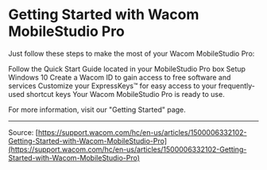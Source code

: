 # Getting Started with Wacom MobileStudio Pro

Just follow these steps to make the most of your Wacom MobileStudio Pro:

Follow the Quick Start Guide located in your MobileStudio Pro box
Setup Windows 10
Create a Wacom ID to gain access to free software and services
Customize your ExpressKeys™ for easy access to your frequently-used shortcut keys
Your Wacom MobileStudio Pro is ready to use.



For more information, visit our "Getting Started" page.

---
Source: [https://support.wacom.com/hc/en-us/articles/1500006332102-Getting-Started-with-Wacom-MobileStudio-Pro](https://support.wacom.com/hc/en-us/articles/1500006332102-Getting-Started-with-Wacom-MobileStudio-Pro)
